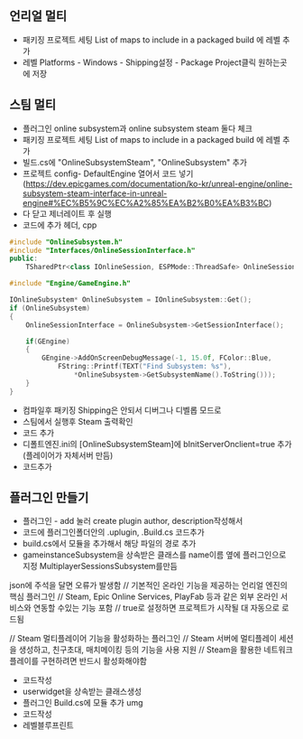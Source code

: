 ## 언리얼 멀티 
- 패키징 프로젝트 세팅 List of maps to include in a packaged build 에 레벨 추가
- 레벨 Platforms - Windows - Shipping설정 - Package Project클릭 원하는곳에 저장

## 스팀  멀티
- 플러그인 online subsystem과 online subsystem steam 둘다 체크
- 패키징 프로젝트 세팅 List of maps to include in a packaged build 에 레벨 추가
- 빌드.cs에 "OnlineSubsystemSteam", "OnlineSubsystem" 추가
- 프로젝트 config- DefaultEngine 열어서 코드 넣기(https://dev.epicgames.com/documentation/ko-kr/unreal-engine/online-subsystem-steam-interface-in-unreal-engine#%EC%B5%9C%EC%A2%85%EA%B2%B0%EA%B3%BC)
- 다 닫고 제너레이트 후 실행
-  코드에 추가 헤더, cpp
```cpp fold=header
#include "OnlineSubsystem.h"
#include "Interfaces/OnlineSessionInterface.h"	
public:
	TSharedPtr<class IOnlineSession, ESPMode::ThreadSafe> OnlineSessionInterface;
```
```cpp fold=cpp
#include "Engine/GameEngine.h"

IOnlineSubsystem* OnlineSubsystem = IOnlineSubsystem::Get();
if (OnlineSubsystem)
{
	OnlineSessionInterface = OnlineSubsystem->GetSessionInterface();

	if(GEngine)
	{
		GEngine->AddOnScreenDebugMessage(-1, 15.0f, FColor::Blue, 
			FString::Printf(TEXT("Find Subsystem: %s"), 
				*OnlineSubsystem->GetSubsystemName().ToString()));
	}
}
```

- 컴파일후 패키징  Shipping은 안되서 디버그나 디벨롭 모드로
- 스팀에서 실행후 Steam 출력확인
- 코드 추가
- 디폴트엔진.ini의 [OnlineSubsystemSteam]에 bInitServerOnclient=true 추가 (플레이어가 자체서버 만듬)
- 코드추가


## 플러그인 만들기
- 플러그인 - add 눌러  create plugin author, description작성해서
- 코드에 플러그인폴더안의 .uplugin, .Build.cs 코드추가
- build.cs에서 모듈을 추가해서 해당 파일의 경로 추가
- gameinstanceSubsystem을 상속받은 클래스를 name이름 옆에 플러그인으로 지정 MultiplayerSessionsSubsystem를만듬

json에 주석을 달면 오류가 발생함
// 기본적인 온라인 기능을 제공하는 언리얼 엔진의 핵심 플러그인
// Steam, Epic Online Services, PlayFab 등과 같은 외부 온라인 서비스와 연동할 수있는 기능 포함
// true로 설정하면 프로젝트가 시작될 대 자동으로 로드됨

// Steam 멀티플레이어 기능을 활성화하는 플러그인
// Steam 서버에 멀티플레이 세션을 생성하고, 친구초대, 매치메이킹 등의 기능을 사용 지원
// Steam을 활용한 네트워크 플레이를 구현하려면 반드시 활성화해야함

- 코드작성
- userwidget을 상속받는 클래스생성
- 플러그인 Build.cs에 모듈 추가 umg
- 코드작성
- 레벨블루프린트
